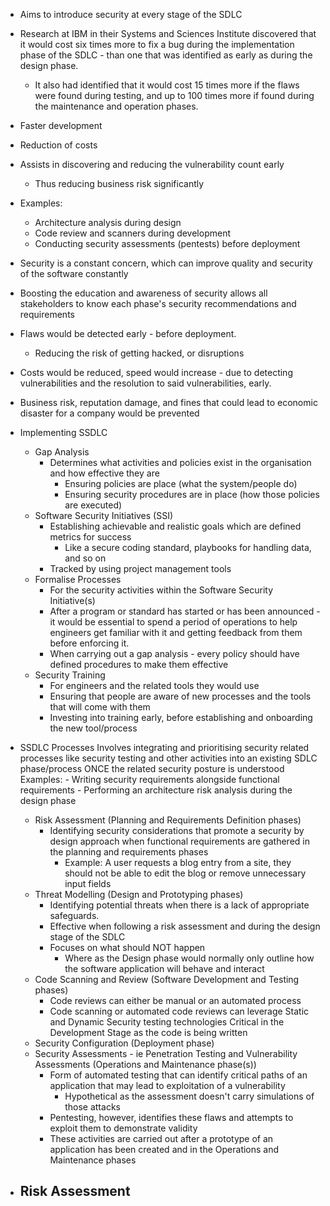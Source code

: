 
- Aims to introduce security at every stage of the SDLC
- Research at IBM in their Systems and Sciences Institute discovered that it would cost six times more to fix a bug during the implementation phase of the SDLC - than one that was identified as early as during the design phase. 
	- It also had identified that it would cost 15 times more if the flaws were found during testing, and up to 100 times more if found during the maintenance and operation phases. 
- Faster development
- Reduction of costs
- Assists in discovering and reducing the vulnerability count early 
	- Thus reducing business risk significantly
- Examples:
	- Architecture analysis during design
	- Code review and scanners during development
	- Conducting security assessments (pentests) before deployment

- Security is a constant concern, which can improve quality and security of the software constantly 
- Boosting the education and awareness of security allows all stakeholders to know each phase's security recommendations and requirements
- Flaws would be detected early - before deployment.
	- Reducing the risk of getting hacked, or disruptions
- Costs would be reduced, speed would increase - due to detecting vulnerabilities and the resolution to said vulnerabilities, early.
- Business risk, reputation damage, and fines that could lead to economic disaster for a company would be prevented

- Implementing SSDLC
	- Gap Analysis
		- Determines what activities and policies exist in the organisation and how effective they are
			- Ensuring policies are place (what the system/people do)
			- Ensuring security procedures are in place (how those policies are executed)
	- Software Security Initiatives (SSI)
		- Establishing achievable and realistic goals which are defined metrics for success
			- Like a secure coding standard, playbooks for handling data, and so on
		- Tracked by using project management tools
	- Formalise Processes
		- For the security activities within the Software Security Initiative(s)
		- After a program or standard has started or has been announced - it would be essential to spend a period of operations to help engineers get familiar with it and getting feedback from them before enforcing it.
		- When carrying out a gap analysis - every policy should have defined procedures to make them effective
	- Security Training
		- For engineers and the related tools they would use
		- Ensuring that people are aware of new processes and the tools that will come with them
		- Investing into training early, before establishing and onboarding the new tool/process

- SSDLC Processes
  Involves integrating and prioritising security related processes like security testing and other activities into an existing SDLC phase/process ONCE the related security posture is understood
	  Examples: 
		  - Writing security requirements alongside functional requirements
		  - Performing an architecture risk analysis during the design phase
	- Risk Assessment (Planning and Requirements Definition phases)
		- Identifying security considerations that promote a security by design approach when functional requirements are gathered in the planning and requirements phases
			- Example: A user requests a blog entry from a site, they should not be able to edit the blog or remove unnecessary input fields
	- Threat Modelling (Design and Prototyping phases)
		- Identifying potential threats when there is a lack of appropriate safeguards. 
		- Effective when following a risk assessment and during the design stage of the SDLC
		- Focuses on what should NOT happen
			- Where as the Design phase would normally only outline how the software application will behave and interact
	- Code Scanning and Review (Software Development and Testing phases)
		- Code reviews can either be manual or an automated process
		- Code scanning or automated code reviews can leverage Static and Dynamic Security testing technologies
		  Critical in the Development Stage as the code is being written
	- Security Configuration (Deployment phase)
	- Security Assessments - ie Penetration Testing and Vulnerability Assessments (Operations and Maintenance phase(s))
		- Form of automated testing that can identify critical paths of an application that may lead to exploitation of a vulnerability
			- Hypothetical as the assessment doesn't carry simulations of those attacks
		- Pentesting, however, identifies these flaws and attempts to exploit them to demonstrate validity
		- These activities are carried out after a prototype of an application has been created and in the Operations and Maintenance phases

- Risk Assessment
	- 